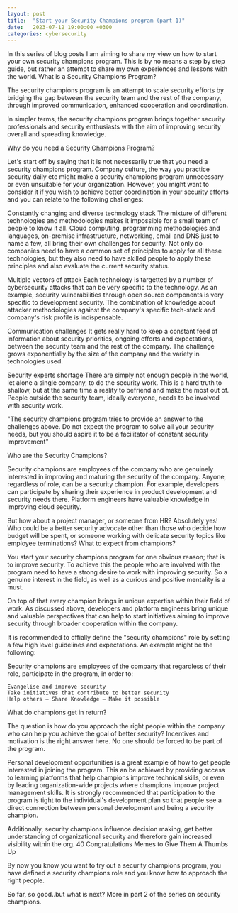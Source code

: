 ```yaml
---
layout: post
title:  "Start your Security Champions program (part 1)"
date:   2023-07-12 19:00:00 +0300
categories: cybersecurity
---
```


In this series of blog posts I am aiming to share my view on how to start your own security champions program. This is by no means a step by step guide, but rather an attempt to share my own experiences and lessons with the world.
What is a Security Champions Program?

The security champions program is an attempt to scale security efforts by bridging the gap between the security team and the rest of the company, through improved communication, enhanced cooperation and coordination.  

In simpler terms, the security champions program brings together security professionals and security enthusiasts with the aim of improving security overall and spreading knowledge.

Why do you need a Security Champions Program?

Let's start off by saying that it is not necessarily true that you need a security champions program. Company culture, the way you practice security daily etc might make a security champions program unnecessary or even unsuitable for your organization. However, you might want to consider it if you wish to achieve better coordination in your security efforts and you can relate to the following challenges:

Constantly changing and diverse technology stack
The mixture of different technologies and methodologies makes it impossible for a small team of people to know it all. Cloud computing, programming methodologies and languages, on-premise infrastructure, networking, email and DNS just to name a few, all bring their own challenges for security. Not only do companies need to have a common set of principles to apply for all these technologies, but they also need to have skilled people to apply these principles and also evaluate the current security status.

Multiple vectors of attack
Each technology is targetted by a number of cybersecurity attacks that can be very specific to the technology. As an example, security vulnerabilities through open source components is very specific to development security. The combination of knowledge about attacker methodologies against the company's specific tech-stack and company's risk profile is indispensable.

Communication challenges
It gets really hard to keep a constant feed of information about security priorities, ongoing efforts and expectations, between the security team and the rest of the company. The challenge grows exponentially by the size of the company and the variety in technologies used.

Security experts shortage
There are simply not enough people in the world, let alone a single company, to do the security work. This is a hard truth to shallow, but at the same time a reality to befriend and make the most out of. People outside the security team, ideally everyone, needs to be involved with security work.

"The security champions program tries to provide an answer to the challenges above. Do not expect the program to solve all your security needs, but you should aspire it to be a facilitator of constant security improvement"

Who are the Security Champions?

Security champions are employees of the company who are genuinely interested in improving and maturing the security of the company. Anyone, regardless of role, can be a security champion. For example, developers can participate by sharing their experience in product development and security needs there. Platform engineers have valuable knowledge in improving cloud security.

But how about a project manager, or someone from HR? Absolutely yes!
Who could be a better security advocate other than those who decide how budget will be spent, or someone working with delicate security topics like employee terminations?
What to expect from champions?

You start your security champions program for one obvious reason; that is to improve security. To achieve this the people who are involved with the program need to have a strong desire to work with improving security. So a genuine interest in the field, as well as a curious and positive mentality is a must.

On top of that every champion brings in unique expertise within their field of work. As discussed above, developers and platform engineers bring unique and valuable perspectives that can help to start initiatives aiming to improve security through broader cooperation within the company.

It is recommended to offially define the "security champions" role by setting a few high level guidelines and expectations. An example might be the following:

Security champions are employees of the company that regardless of their role, participate in the program, in order to:

    Evangelise and improve security
    Take initiatives that contribute to better security
    Help others – Share Knowledge – Make it possible

What do champions get in return?

The question is how do you approach the right people within the company who can help you achieve the goal of better security? Incentives and motivation is the right answer here. No one should be forced to be part of the program.

Personal development opportunities is a great example of how to get people interested in joining the program. This an be achieved by providing access to learning platforms that help champions improve technical skills, or even by leading organization-wide projects where champions improve project management skills. It is strongly recommended that participation to the program is tight to the individual's development plan so that people see a direct connection between personal development and being a security champion.

Additionally, security champions influence decision making, get better understanding of organizational security and therefore gain increased visibility within the org.
40 Congratulations Memes to Give Them A Thumbs Up

By now you know you want to try out a security champions program, you have defined a security champions role and you know how to approach the right people.

So far, so good..but what is next? More in part 2 of the series on security champions.
